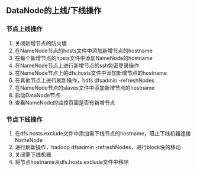 ## **DataNode的上线/下线操作**

### 节点上线操作

1. 关闭新增节点的防火墙
2. 在NameNode节点的hosts文件中添加新增节点的hostname
3. 在每个新增节点的hosts文件中添加NameNode的hostname
4. 在NameNode节点上进行新增节点的ssh免密登录操作
5. 在NameNode节点上的dfs.hosts文件中添加新增节点的hostname
6. 在其他节点上进行刷新操作，hdfs dfsadmin -refreshNodes
7. 在NameNode节点的slaves文件中添加新增节点的hostname
8. 启动DataNode节点
9. 查看NameNode的监控页面是否有新增节点

### 节点下线操作

1. 在dfs.hosts.exclude文件中添加需下线节点的hostname，阻止下线机器连接NameNode
2. 进行刷新操作，hadoop dfsadmin -refreshNodes，进行block块的移动
3. 关闭需下线机器
4. 将节点hostname从dfs.hosts.exclude文件中移除